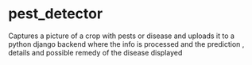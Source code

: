 # pest_detector
Captures a picture of a crop with pests or disease and uploads it to a python django backend where the info is processed and the prediction , details and possible remedy of the disease displayed


